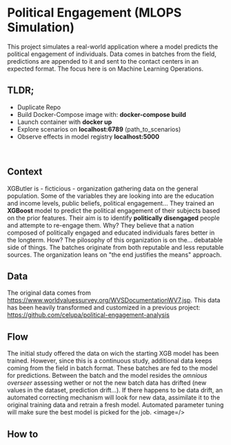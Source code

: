 # Political Engagement (MLOPS Simulation)
This project simulates a real-world application where a model predicts the political engagement of individuals.
Data comes in batches from the field, predictions are appended to it and sent to the contact centers in an expected format. The focus here is on Machine Learning Operations.
<br/>

## TLDR;
* Duplicate Repo 
* Build Docker-Compose image with: **docker-compose build**
* Launch container with **docker up**
* Explore scenarios on **localhost:6789** (path_to_scenarios)
* Observe effects in model registry **localhost:5000**
<br/>

## Context
XGButler is - ficticious - organization gathering data on the general population.
Some of the variables they are looking into are the education and income levels, public beliefs, political engagement...
They trained an **XGBoost** model to predict the political engagement of their subjects based on the prior features.
Their aim is to identify **politically disengaged** people and attempte to re-engage them.
Why? They believe that a nation composed of politically engaged and educated individuals fares better in the longterm.
How? The pilosophy of this organization is on the... debatable side of things. The batches originate from both reputable and less reputable sources. The organization leans on "the end justifies the means" approach.
<br/>

## Data 
The original data comes from https://www.worldvaluessurvey.org/WVSDocumentationWV7.jsp.
This data has been heavily transformed and customized in a previous project: https://github.com/celupa/political-engagement-analysis
<br/>

## Flow
The initial study offered the data on wich the starting XGB model has been trained.
However, since this is a continuous study, additional data keeps coming from the field in batch format.
These batches are fed to the model for predictions. Between the batch and the model resides the *omnious overseer* assessing wether or not the new batch data has drifted (new values in the dataset, prediction drift...).
If there happens to be data drift, an automated correcting mechanism will look for new data, assimilate it to the original training data and retrain a fresh model. 
Automated parameter tuning will make sure the best model is picked for the job. 
<image=/>
<br/>

## How to 

